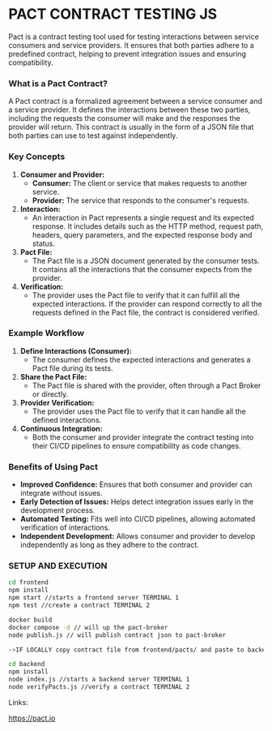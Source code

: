 # PACT CONTRACT TESTING JS

Pact is a contract testing tool used for testing interactions between service consumers and service providers. It ensures that both parties adhere to a predefined contract, helping to prevent integration issues and ensuring compatibility.

### What is a Pact Contract?

A Pact contract is a formalized agreement between a service consumer and a service provider. It defines the interactions between these two parties, including the requests the consumer will make and the responses the provider will return. This contract is usually in the form of a JSON file that both parties can use to test against independently.

### Key Concepts

1. **Consumer and Provider:**
    - **Consumer:** The client or service that makes requests to another service.
    - **Provider:** The service that responds to the consumer's requests.
2. **Interaction:**
    - An interaction in Pact represents a single request and its expected response. It includes details such as the HTTP method, request path, headers, query parameters, and the expected response body and status.
3. **Pact File:**
    - The Pact file is a JSON document generated by the consumer tests. It contains all the interactions that the consumer expects from the provider.
4. **Verification:**
    - The provider uses the Pact file to verify that it can fulfill all the expected interactions. If the provider can respond correctly to all the requests defined in the Pact file, the contract is considered verified.

### Example Workflow

1. **Define Interactions (Consumer):**
    - The consumer defines the expected interactions and generates a Pact file during its tests.
2. **Share the Pact File:**
    - The Pact file is shared with the provider, often through a Pact Broker or directly.
3. **Provider Verification:**
    - The provider uses the Pact file to verify that it can handle all the defined interactions.
4. **Continuous Integration:**
    - Both the consumer and provider integrate the contract testing into their CI/CD pipelines to ensure compatibility as code changes.

### Benefits of Using Pact

- **Improved Confidence:** Ensures that both consumer and provider can integrate without issues.
- **Early Detection of Issues:** Helps detect integration issues early in the development process.
- **Automated Testing:** Fits well into CI/CD pipelines, allowing automated verification of interactions.
- **Independent Development:** Allows consumer and provider to develop independently as long as they adhere to the contract.

### SETUP AND EXECUTION

```bash
cd frontend
npm install
npm start //starts a frontend server TERMINAL 1
npm test //create a contract TERMINAL 2

docker build
docker compose -d // will up the pact-broker
node publish.js // will publish contract json to pact-broker

->IF LOCALLY copy contract file from frontend/pacts/ and paste to backend folder in backend/pacts/ 

cd backend
npm install
node index.js //starts a backend server TERMINAL 1
node verifyPacts.js //verify a contract TERMINAL 2
```

Links:

https://pact.io
